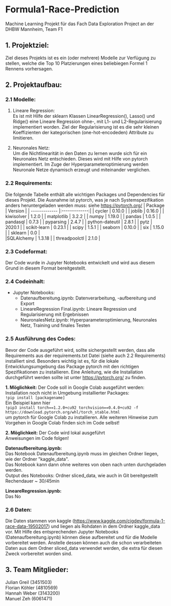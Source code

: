 # Formula1-Race-Prediction
Machine Learning Projekt für das Fach Data Exploration Project an der DHBW Mannheim, Team F1

## 1. Projektziel:
Ziel dieses Projekts ist es ein (oder mehrere) Modelle zur Verfügung zu stellen, welche die Top 10 Platzierungen eines beliebiegen Formel 1 Rennens vorhersagen. 

## 2. Projektaufbau:
### 2.1 Modelle:
1. Lineare Regression: <br>
Es ist mit Hilfe der sklearn Klassen LinearRegression(), Lasso() und Ridge() eine Lineare Regression ohne-, mit L1- und L2-Regularisierung implementiert worden. Ziel der Regularisierung ist es die sehr kleinen Koeffizienten der kategorischen (one-hot-encodeden) Attribute zu limitieren. 

2. Neuronales Netz: <br>
Um die Nichtlinearität in den Daten zu lernen wurde sich für ein Neuronales Netz entschieden. Dieses wird mit Hilfe von pytorch implementiert. Im Zuge der Hyperparameteroptimierung werden Neuronale Netze dynamisch erzeugt und miteinander verglichen.

### 2.2 Requirements:
Die folgende Tabelle enthält alle wichtigen Packages und Dependencies für dieses Projekt. Die Ausnahme ist pytorch, was je nach Systemspezifikation anders heruntergeladen werden muss: siehe https://pytorch.org/
| Package       | Version        |
| ------------- |:-------------:|
| cycler      | 0.10.0 |
| joblib      | 0.16.0   |
| kiwisolver | 1.2.0 |
| matplotlib   | 3.2.2 |
| numpy     | 1.19.0   |
| pandas | 1.0.5     |
| pandasql   | 0.7.3 |
| pyparsing     | 2.4.7    |
| python-dateutil | 2.8.1     | 
| pytz   | 2020.1 | 
| scikit-learn     | 0.23.1     | 
| scipy | 1.5.1      | 
| seaborn      | 0.10.0 |
| six     | 1.15.0    | 
| sklearn | 0.0    |  
|SQLAlchemy | 1.3.18 |
| threadpoolctl | 2.1.0 |

### 2.3 Codeformat:
Der Code wurde in Jupyter Notebooks entwickelt und wird aus diesem Grund in diesem Format bereitgestellt. 

### 2.4 Codeinhalt:

- Jupyter Notebooks:
  - Datenaufbereitung.ipynb: Datenverarbeitung, -aufbereitung und Export
  - LineareRegression Final.ipynb: Lineare Regression und Regularisierung mit Ergebnissen
  - NeuronalesNetz.ipynb: Hyperparameteroptimierung, Neuronales Netz, Training und finales Testen

### 2.5 Ausführung des Codes:
Bevor der Code ausgeführt wird, sollte sichergestellt werden, dass alle Requirements aus der requirements.txt Datei (siehe auch 2.2 Requirements) installiert sind. Besonders wichtig ist es, für die lokale Entwicklungsumgebung das Package pytorch mit den richtigen Spezifikationen zu installieren. Eine Anleitung, wie die Installation durchgeführt werden sollte ist unter https://pytorch.org/ zu finden.  


**1. Möglichkeit:** Der Code soll in Google Colab ausgeführt werden:<br>
   Installation noch nicht in Umgebung installierter Packages:<br>
    ```
        !pip install [packagename]
    ```<br>
    Ein Beispiel kann hier <br>
    ```
    !pip3 install torch==1.2.0+cu92 torchvision==0.4.0+cu92 -f https://download.pytorch.org/whl/torch_stable.html
    ```<br>
    um pytorch für Google Colab zu installieren.
    Alle weiteren Hinweise zum Vorgehen in Google Colab finden sich im Code selbst!

**2. Möglichkeit:** Der Code wird lokal ausgeführt<br>
Anweisungen im Code folgen!

**Datenaufbereitung.ipynb:**<br>
Das Notebook Datenaufbereitung.ipynb muss im gleichen Ordner liegen, wie der Ordner "kaggle_data".<br>
Das Notebook kann dann ohne weiteres von oben nach unten durchgeladen werden.<br>
Output des Notebooks: Ordner sliced_data, wie auch in Git bereitgestellt <br>
Rechendauer ~ 30/45min

**LineareRegression.ipynb:**<br>
Das No

### 2.6 Daten:
Die Daten stammen von kaggle (https://www.kaggle.com/cjgdev/formula-1-race-data-19502017) und liegen als Rohdaten in dem Ordner kaggle_data vor. Mit Hilfe des entsprechenden Jupyter Notebooks (Datenaufbereitung.ipynb) können diese aufbereitet und für die Modelle vorbereitet werden. Anstelle dessen können auch die schon verarbeiteten Daten aus dem Ordner sliced_data verwendet werden, die extra für diesen Zweck vorbereitet worden sind. 

## 3. Team Mitglieder:
Julian Greil (3451503) <br>
Florian Köhler (4810569) <br>
Hannah Weber (3143200) <br>
Manuel Zeh (6061471) 
